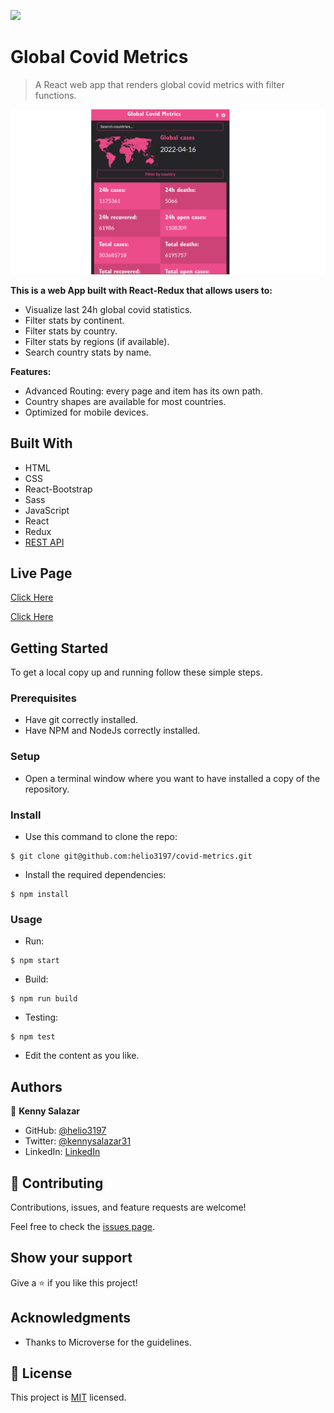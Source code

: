![](https://img.shields.io/badge/Microverse-blueviolet)

# Global Covid Metrics

> A React web app that renders global covid metrics with filter functions.

![screenshot](./screenshot.png)


**This is a web App built with React-Redux that allows users to:**
- Visualize last 24h global covid statistics.
- Filter stats by continent.
- Filter stats by country.
- Filter stats by regions (if available).
- Search country stats by name.

**Features:**
- Advanced Routing: every page and item has its own path.
- Country shapes are available for most countries.
- Optimized for mobile devices.


## Built With

- HTML
- CSS
- React-Bootstrap
- Sass
- JavaScript
- React
- Redux
- [REST API](https://covid19tracking.narrativa.com/index_en.html)

## Live Page

[Click Here](https://covid-metrics-helio.herokuapp.com/)

[Click Here](https://covid-metrics-helio.netlify.app/)


## Getting Started

To get a local copy up and running follow these simple steps.

### Prerequisites

- Have git correctly installed.
- Have NPM and NodeJs correctly installed.

### Setup

- Open a terminal window where you want to have installed a copy of the repository.

### Install

- Use this command to clone the repo:
```
$ git clone git@github.com:helio3197/covid-metrics.git
```
- Install the required dependencies:
```
$ npm install
```
### Usage

- Run:
```
$ npm start
```
- Build:
```
$ npm run build
```
- Testing:
```
$ npm test
```
- Edit the content as you like.


## Authors

👤 **Kenny Salazar**

- GitHub: [@helio3197](https://github.com/helio3197)
- Twitter: [@kennysalazar31](https://twitter.com/kennysalazar31)
- LinkedIn: [LinkedIn](https://linkedin.com/in/kenny-salazar-1a1687110)


## 🤝 Contributing

Contributions, issues, and feature requests are welcome!

Feel free to check the [issues page](../../issues/).

## Show your support

Give a ⭐️ if you like this project!

## Acknowledgments

- Thanks to Microverse for the guidelines.


## 📝 License

This project is [MIT](./MIT.md) licensed.
